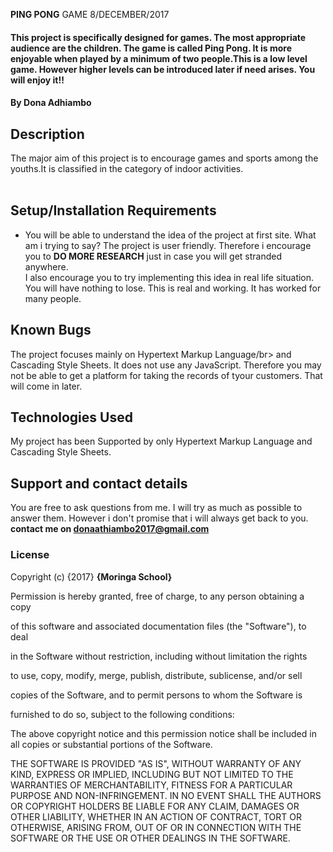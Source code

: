 <strong>PING PONG</strong> GAME                                                               8/DECEMBER/2017
#### This project is specifically designed for games. The most appropriate audience are the children. The game is called Ping Pong. It is more enjoyable when played by a minimum of two people.This is a low level game. However higher levels can be introduced later if need arises. You will enjoy it!!                                                     
#### By **Dona Adhiambo**
## <strong>Description</strong>
The major aim of this project is to encourage games and sports among the youths.It is classified in the category of indoor activities.</br>
</br>
## <strong>Setup/Installation Requirements</strong>
* You will be able to understand the idea of the project at first site. What am i trying to say? The project is user friendly. Therefore i encourage you to <strong>DO MORE RESEARCH</strong> just in case you will get stranded anywhere.</br>
I also encourage you to try implementing this idea in real life situation. You will have nothing to lose. This is real and working. It has worked for many people.</br>
## Known Bugs
The project focuses mainly on Hypertext Markup Language/br>
and Cascading Style Sheets. It does not use any JavaScript.
Therefore you may not be able to get a platform for taking the
records of tyour customers. That will come in later.
## Technologies Used
My project has been Supported by only Hypertext Markup Language and Cascading Style Sheets.
## Support and contact details
You are free to ask questions from me. I will try as much as possible to answer them.
However i don't promise that i will always get back to you.
<strong>contact me on donaathiambo2017@gmail.com</strong>
### License

Copyright (c) {2017} **{Moringa School}**
<P>Permission is hereby granted, free of charge, to any person obtaining a copy</p>
<P>of this software and associated documentation files (the "Software"), to deal<p>
<P>in the Software without restriction, including without limitation the rights</p>
<p>to use, copy, modify, merge, publish, distribute, sublicense, and/or sell</p>
<p>copies of the Software, and to permit persons to whom the Software is</P>
<P>furnished to do so, subject to the following conditions:</P>

The above copyright notice and this permission notice shall be included in all
copies or substantial portions of the Software.

THE SOFTWARE IS PROVIDED "AS IS", WITHOUT WARRANTY OF ANY KIND, EXPRESS OR
IMPLIED, INCLUDING BUT NOT LIMITED TO THE WARRANTIES OF MERCHANTABILITY,
FITNESS FOR A PARTICULAR PURPOSE AND NON-INFRINGEMENT. IN NO EVENT SHALL THE
AUTHORS OR COPYRIGHT HOLDERS BE LIABLE FOR ANY CLAIM, DAMAGES OR OTHER
LIABILITY, WHETHER IN AN ACTION OF CONTRACT, TORT OR OTHERWISE, ARISING FROM,
OUT OF OR IN CONNECTION WITH THE SOFTWARE OR THE USE OR OTHER DEALINGS IN THE
SOFTWARE.
